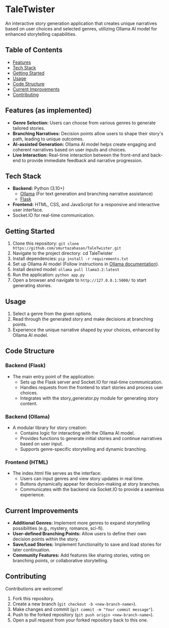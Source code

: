# TaleTwister

An interactive story generation application that creates unique narratives based on user choices and selected genres, utilizing Ollama AI model for enhanced storytelling capabilities.

## Table of Contents

- [Features](#features)
- [Tech Stack](#tech-stack)
- [Getting Started](#getting-started)
- [Usage](#usage)
- [Code Structure](#code-structure)
- [Current Improvements](#current-improvements)
- [Contributing](#contributing)

## Features (as implemented)

- **Genre Selection:** Users can choose from various genres to generate tailored stories.
- **Branching Narratives:** Decision points allow users to shape their story's path, leading to unique outcomes.
- **AI-assisted Generation:** Ollama AI model helps create engaging and coherent narratives based on user inputs and choices.
- **Live Interaction:** Real-time interaction between the front-end and back-end to provide immediate feedback and narrative progression.

## Tech Stack

- **Backend:** Python (3.10+)
  - [Ollama](https://ollama.ai/) (For text generation and branching narrative assistance)
  - [Flask](https://flask.palletsprojects.com/en/2.0.x/)
- **Frontend:** HTML, CSS, and JavaScript for a responsive and interactive user interface.
-   Socket.IO for real-time communication.

## Getting Started

1. Clone this repository: `git clone https://github.com/smurtazahasan/TaleTwister.git`
2. Navigate to the project directory: cd TaleTwister
3. Install dependencies: `pip install -r requirements.txt`
4. Set up Ollama AI model (Follow instructions in [Ollama documentation](https://ollama.ai/docs/)).
5. Install desired model: `ollama pull llama3.2:latest`
6. Run the application: `python app.py`
7. Open a browser and navigate to `http://127.0.0.1:5000/` to start generating stories.

## Usage

1. Select a genre from the given options.
2. Read through the generated story and make decisions at branching points.
3. Experience the unique narrative shaped by your choices, enhanced by Ollama AI model.

## Code Structure

### Backend (Flask)
- The main entry point of the application:
  - Sets up the Flask server and Socket.IO for real-time communication.
  - Handles requests from the frontend to start stories and process user choices.
  - Integrates with the story_generator.py module for generating story content.

### Backend (Ollama)
- A modular library for story creation:
  - Contains logic for interacting with the Ollama AI model.
  - Provides functions to generate initial stories and continue narratives based on user input.
  - Supports genre-specific storytelling and dynamic branching.

### Frontend (HTML)
- The index.html file serves as the interface:
  - Users can input genres and view story updates in real time.
  - Buttons dynamically appear for decision-making at story branches.
  - Communicates with the backend via Socket.IO to provide a seamless experience.

## Current Improvements

- **Additional Genres:** Implement more genres to expand storytelling possibilities (e.g., mystery, romance, sci-fi).
- **User-defined Branching Points:** Allow users to define their own decision points within the story.
- **Save/Load Stories:** Implement functionality to save and load stories for later continuation.
- **Community Features:** Add features like sharing stories, voting on branching points, or collaborative storytelling.

## Contributing

Contributions are welcome!

1. Fork this repository.
2. Create a new branch (`git checkout -b <new-branch-name>`).
3. Make changes and commit (`git commit -m "Your commit message"`).
4. Push to the forked repository (`git push origin <new-branch-name>`).
5. Open a pull request from your forked repository back to this one.
